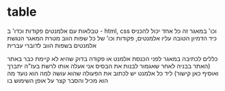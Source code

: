 # table
טבלאות עם אלמנטים פקודות וכדו' ב - html, css וכו'
במאגר זה כל אחד יכול להכניס כיד הדמיון הטובה עליו אלמנטים, פקודות וכו' של כל שפות הווב
מטרת המאגר הנגשת אלמנטים בשפות הווב לדוברי עברית

כללים לכתיבה במאגר 
לפני הכנסת אלמנט או פקודה בדוק שהיא לא קיימת כבר באתר (האתר בבניה לאחר שאגמור לבנות את הבסיס אני אעלה אותו לרשת בעז"ה יתברך ואוסיף כאן קישור)
ליד כל אלמנט יש לכתוב את הפעולה שהוא עושה למה הוא נועד מה הוא מכיל והסבר קצר על אופן השימוש בו

